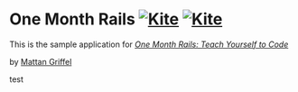 # One Month Rails     [![Kite](https://usekite.com/live-demo-button.png)](https://localhost/deploy) [![Kite](https://usekite.com/live-demo-button.png)](undefined/deploy)

This is the sample application for
[*One Month Rails: Teach Yourself to Code*](http://onemonthrails.com)

by [Mattan Griffel](http://mattangriffel.com)

test

